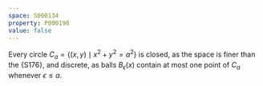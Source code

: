 ```yaml
---
space: S000134
property: P000198
value: false
---
```


Every circle $C_a=\{(x,y)\mid x^2+y^2=a^2\}$ is closed, as the space is finer than the {S176}, and discrete, as balls $B_\epsilon(x)$ contain at most one point of $C_a$ whenever $\epsilon\le a$.
